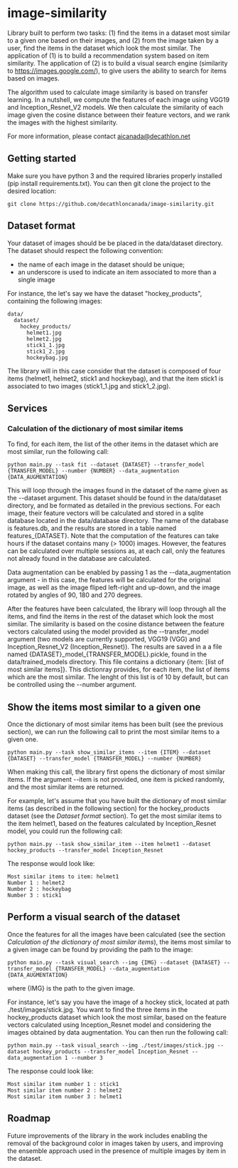 # image-similarity
Library built to perform two tasks: (1) find the items in a dataset most similar to a given one based on their images, and (2) from the image taken by a user, find the items in the dataset which look the most similar. The application of (1) is to build a recommendation system based on item similarity. The application of (2) is to build a visual search engine (similarity to https://images.google.com/), to give users the ability to search for items based on images.

The algorithm used to calculate image similarity is based on transfer learning. In a nutshell, we compute the features of each image using VGG19 and Inception_Resnet_V2 models. We then calculate the similarity of each image given the cosine distance between their feature vectors, and we rank the images with the highest similarity.

For more information, please contact aicanada@decathlon.net

## Getting started
Make sure you have python 3 and the required libraries properly installed (pip install requirements.txt). You can then git clone the project to the desired location:
```
git clone https://github.com/decathloncanada/image-similarity.git
```

## Dataset format
Your dataset of images should be be placed in the data/dataset directory. The dataset should respect the following convention:
- the name of each image in the dataset should be unique;
- an underscore is used to indicate an item associated to more than a single image

For instance, the let's say we have the dataset "hockey_products", containing the following images:
```
data/
  dataset/
    hockey_products/
      helmet1.jpg
      helmet2.jpg
      stick1_1.jpg
      stick1_2.jpg
      hockeybag.jpg
```
The library will in this case consider that the dataset is composed of four items (helmet1, helmet2, stick1 and hockeybag), and that the item stick1 is associated to two images (stick1_1.jpg and stick1_2.jpg).


## Services
### Calculation of the dictionary of most similar items 
To find, for each item, the list of the other items in the dataset which are most similar, run the following call:
```
python main.py --task fit --dataset {DATASET} --transfer_model {TRANSFER_MODEL} --number {NUMBER} --data_augmentation {DATA_AUGMENTATION}
```
This will loop through the images found in the dataset of the name given as the --dataset argument. This dataset should be found in the data/dataset directory, and be formated as detailed in the previous sections. For each image, their feature vectors will be calculated and stored in a sqlite database located in the data/database directory. The name of the database is features.db, and the results are stored in a table named features_{DATASET}. Note that the computation of the features can take hours if the dataset contains many (> 1000) images. However, the features can be calculated over multiple sessions as, at each call, only the features not already found in the database are calculated.

Data augmentation can be enabled by passing 1 as the --data_augmentation argument - in this case, the features will be calculated for the original image, as well as the image fliped left-right and up-down, and the image rotated by angles of 90, 180 and 270 degrees. 

After the features have been calculated, the library will loop through all the items, and find the items in the rest of the dataset which look the most similar. The similarity is based on the cosine distance between the feature vectors calculated using the model provided as the --transfer_model argument (two models are currently supported, VGG19 (VGG) and Inception_Resnet_V2 (Inception_Resnet)). The results are saved in a a file named {DATASET}\_model_\{TRANSFER_MODEL}.pickle, found in the data/trained_models directory. This file contains a dictionary {item: [list of most similar items]}. This dictionray provides, for each item, the list of items which are the most similar. The lenght of this list is of 10 by default, but can be controlled using the --number argument.

## Show the items most similar to a given one
Once the dictionary of most similar items has been built (see the previous section), we can run the following call to print the most similar items to a given one.
```
python main.py --task show_similar_items --item {ITEM} --dataset {DATASET} --transfer_model {TRANSFER_MODEL} --number {NUMBER}
```
When making this call, the library first opens the dictionary of most similar items. If the argument --item is not provided, one item is picked randomly, and the most similar items are returned. 

For example, let's assume that you have built the dictionary of most similar items (as described in the following section) for the hockey_products dataset (see the *Dataset format* section). To get the most similar items to the item helmet1, based on the features calculated by Inception_Resnet model, you could run the following call:
```
python main.py --task show_similar_item --item helmet1 --dataset hockey_products --transfer_model Inception_Resnet
```
The response would look like:
```
Most similar items to item: helmet1
Number 1 : helmet2
Number 2 : hockeybag
Number 3 : stick1
```


## Perform a visual search of the dataset
Once the features for all the images have been calculated (see the section *Calculation of the dictionary of most similar items*), the items most similar to a given image can be found by providing the path to the image:
```
python main.py --task visual_search --img {IMG} --dataset {DATASET} --transfer_model {TRANSFER_MODEL} --data_augmentation {DATA_AUGMENTATION}
```
where {IMG} is the path to the given image.

For instance, let's say you have the image of a hockey stick, located at path ./test/images/stick.jpg. You want to find the three items in the hockey_products dataset which look the most similar, based on the feature vectors calculated using Inception_Resnet model and considering the images obtained by data augmentation. You can then run the following call:
```
python main.py --task visual_search --img ./test/images/stick.jpg --dataset hockey_products --transfer_model Inception_Resnet --data_augmentation 1 --number 3
```
The response could look like:
```
Most similar item number 1 : stick1
Most similar item number 2 : helmet2
Most similar item number 3 : helmet1
```

## Roadmap
Future improvements of the library in the work includes enabling the removal of the background color in images taken by users, and improving the ensemble approach used in the presence of multiple images by item in the dataset.
